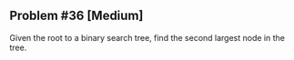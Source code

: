 ## Problem #36 [Medium]

Given the root to a binary search tree, find the second largest node in the tree.
